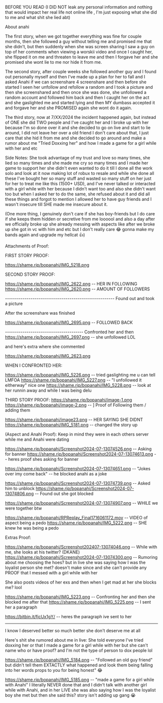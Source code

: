 BEFORE YOU READ 
(I DID NOT leak any personal information and nothing that would impact her real life not online life , I'm just exposing what she did to me and what shit she lied abt)

About anahi

The first story, when we got together everything was fine for couple months, then she followed a guy without telling me and promised me that she didn't, but then suddenly when she was screen sharing I saw a guy on top of her comments when viewing a worskii video and once I caught her, she flipped it on me and threaten to leave me and then I forgave her and she promised she wont lie to me nor hide it from me.


The second story, after couple weeks she followed another guy and I found out personally myself and then I've made up a plan for her to fall and I asked Anahi if we can screenshare 4 screenshare and then before she started I seen her unfollow and refollow a random and I took a picture and then she screenshared and then once she was done, she unfollowed a random account and followed him back and then I caught her on the act and she gaslighted me and started lying and then MY dumbass accepted it and forgave her and she PROMISED again she wont do it again.

The third story, now at 7/XX/2024 the incident happened again, but instead of ONE she did TWO people and I've caught her and I broke up with her because I'm so done over it and she decided to go on live and start to lie around, I did not leave her over a old friend I don't care about that, I just care that she hid it from me and she decided to go around and make a rumor about me "Tried Doxxing her" and how I made a game for a girl while with her and etc 

Side Notes: She took advantage of my trust and love so many times, she lied so many times and she made me cry so many times and I made her game to support her she didn't even wanted to do it till I done all the work solo and look at it now making lot of robux to resale and while she done all these I've bought her so many stuff and wasted so many stuff on her just for her to treat me like this (1500+ USD), and I've never talked or interacted with a girl while with her because I didn't want too and also she didn't want too but when I asked her to do the same, she refused about it and did all these things and forgot to mention I allowed her to have guy friends and I wasn't insecure till SHE made me insecure about it.

(One more thing, I genuinely don't care if she has boy-friends but I do care if she keeps them hidden or secretive from me loooool and also a day after we officially broke up she already messing with aspects like after we broke up she got in vc with him and etc but I don't really care 😂 gonna make my bands again and upgrade my hellcat 👍)

Attachments of Proof:

FIRST STORY PROOF: 

https://shame.rip/bopanahi/IMG_5218.png

SECOND STORY PROOF:

https://shame.rip/bopanahi/IMG_2622.png -- HER IN FOLLOWING
https://shame.rip/bopanahi/IMG_2620.png -- AMOUNT OF FOLLOWERS

-------------------------------------------------------- Found out and took a picture 

After the screenshare was finished 

https://shame.rip/bopanahi/IMG_2695.png -- FOLLOWED BACK 

---------------------------------------- Confronted her and then
https://shame.rip/bopanahi/IMG_2697.png -- she unfollowed LOL

and here's extra where she commented 

https://shame.rip/bopanahi/IMG_2623.png


WHEN I CONFRONTED HER: 

https://shame.rip/bopanahi/IMG_5226.png -- tried gaslighting me u can tell LMFOA
https://shame.rip/bopanahi/IMG_5227.png -- "I unfollowed it eitherway" nice one
https://shame.rip/bopanahi/IMG_5228.png -- look at her runnin away and while I was being delu 


THIRD STORY PROOF: 
https://shame.rip/bopanahi/image-1.png
https://shame.rip/bopanahi/image-2.png
-- ] Proof of Following them / adding them 

https://shame.rip/bopanahi/image23.png -- HER SAYING SHE DIDNT
https://shame.rip/bopanahi/IMG_5181.png -- changed the story up 

(Aspect and Anahi Proof): 
Keep in mind they were in each others server while me and Anahi were dating

https://shame.rip/bopanahi/Screenshot2024-07-13074526.png -- Asking for banner
https://shame.rip/bopanahi/Screenshot2024-07-13074613.png -- heres proof shes asking for banner

https://shame.rip/bopanahi/Screenshot2024-07-13074651.png -- "Jokes over imy come back" -- he blocked anahi as a joke

https://shame.rip/bopanahi/Screenshot2024-07-13074739.png -- Asked him to unblock
https://shame.rip/bopanahi/Screenshot2024-07-13074806.png -- Found out she got blocked

https://shame.rip/bopanahi/Screenshot2024-07-13074907.png -- WHILE we were together btw

https://shame.rip/bopanahi/RPReplay_Final1716061172.mov -- VIDEO of aspect being a pedo 
https://shame.rip/bopanahi/IMG_5222.png -- SHE knew he was being a pedo

Extras Proof:

https://shame.rip/bopanahi/Screenshot202407-13074046.png -- While with me, she looks at his twitter? (DKANE)
https://shame.rip/bopanahi/Screenshot2024-07-13074300.png -- Rumoring about me choosing the hoes? but in live she was saying how I was the loyalist person she met? doesn't make since and she can't provide any PROOF that I messed with a girl while with her 


She also posts videos of her exs and then when I get mad at her she blocks me? lool 

https://shame.rip/bopanahi/IMG_5223.png -- Confronting her and then she blocked me after that 
https://shame.rip/bopanahi/IMG_5225.png -- I sent her a paragraph

https://bitbin.it/fjcUx1gY/ -- heres the paragraph ive sent to her


-----------------------------------------------------------------
I know I deserved better so much better she don't deserve me at all

Here's shit she rumored about me in live:
She told everyone I've tried doxxing her or that I made a game for a girl while with her but she can't name who or have proof? and I'm not the type of person to dox people lol

https://shame.rip/bopanahi/IMG_5184.png -- "Followed an old guy friend" but didn't tell them EXTACTLY what happened and look them being falling into her words props to you for being honest" 😂

https://shame.rip/bopanahi/IMG_5185.png -- "made a game for a girl while with Anahi" I literally NEVER done that and I didn't talk with another girl while with Anahi, and in her LIVE she was also saying how I was the loyalist boy she met but then she said this? story isn't adding up gang 😭
